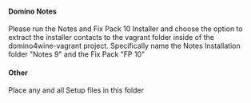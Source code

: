 #### Domino Notes

Please run the Notes and Fix Pack 10 Installer and choose the option to extract the installer contacts to the vagrant folder inside of the domino4wine-vagrant project. Specifically name the Notes Installation folder "Notes 9" and the Fix Pack "FP 10"

#### Other
Place any and all Setup files in this folder